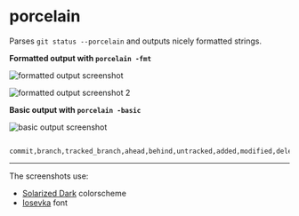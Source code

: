 porcelain
============

Parses `git status --porcelain` and outputs nicely formatted strings.

**Formatted output with `porcelain -fmt`**

![formatted output screenshot](http://i.imgur.com/F1DnTOA.png)

![formatted output screenshot 2](http://i.imgur.com/xAnGH7C.png)

**Basic output with `porcelain -basic`**

![basic output screenshot](http://i.imgur.com/d3Ckvbj.png)

```
   commit,branch,tracked_branch,ahead,behind,untracked,added,modified,deleted,renamed,copied
```

---

The screenshots use:
* [Solarized Dark](http://ethanschoonover.com/solarized) colorscheme
* [Iosevka](https://github.com/be5invis/Iosevka) font
